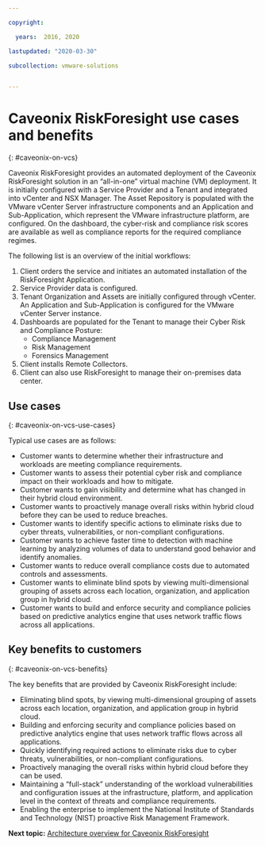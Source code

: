 ```yaml
---

copyright:

  years:  2016, 2020

lastupdated: "2020-03-30"

subcollection: vmware-solutions


---
```


# Caveonix RiskForesight use cases and benefits
{: #caveonix-on-vcs}

Caveonix RiskForesight provides an automated deployment of the Caveonix RiskForesight solution in an “all-in-one” virtual machine (VM) deployment. It is initially configured with a Service Provider and a Tenant and integrated into vCenter and NSX Manager. The Asset Repository is populated with the VMware vCenter Server infrastructure components and an Application and Sub-Application, which represent the VMware infrastructure platform, are configured. On the dashboard, the cyber-risk and compliance risk scores are available as well as compliance reports for the required compliance regimes.

The following list is an overview of the initial workflows:
1. Client orders the service and initiates an automated installation of the RiskForesight Application.
2. Service Provider data is configured.
3. Tenant Organization and Assets are initially configured through vCenter. An Application and Sub-Application is configured for the VMware vCenter Server instance.
4. Dashboards are populated for the Tenant to manage their Cyber Risk and Compliance Posture:
    - Compliance Management
    - Risk Management
    - Forensics Management
5. Client installs Remote Collectors.
6. Client can also use RiskForesight to manage their on-premises data center.

## Use cases
{: #caveonix-on-vcs-use-cases}

Typical use cases are as follows:
- Customer wants to determine whether their infrastructure and workloads are meeting compliance requirements.
- Customer wants to assess their potential cyber risk and compliance impact on their workloads and how to mitigate.
- Customer wants to gain visibility and determine what has changed in their hybrid cloud environment.
- Customer wants to proactively manage overall risks within hybrid cloud before they can be used to reduce breaches.
- Customer wants to identify specific actions to eliminate risks due to cyber threats, vulnerabilities, or non-compliant configurations.
- Customer wants to achieve faster time to detection with machine learning by analyzing volumes of data to understand good behavior and identify anomalies.
- Customer wants to reduce overall compliance costs due to automated controls and assessments.
- Customer wants to eliminate blind spots by viewing multi-dimensional grouping of assets across each location, organization, and application group in hybrid cloud.
-	Customer wants to build and enforce security and compliance policies based on predictive analytics engine that uses network traffic flows across all applications.

## Key benefits to customers
{: #caveonix-on-vcs-benefits}

The key benefits that are provided by Caveonix RiskForesight include:
- Eliminating blind spots, by viewing multi-dimensional grouping of assets across each location, organization, and application group in hybrid cloud.
- Building and enforcing security and compliance policies based on predictive analytics engine that uses network traffic flows across all applications.
- Quickly identifying required actions to eliminate risks due to cyber threats, vulnerabilities, or non-compliant configurations.
- Proactively managing the overall risks within hybrid cloud before they can be used.
- Maintaining a “full-stack” understanding of the workload vulnerabilities and configuration issues at the infrastructure, platform, and application level in the context of threats and compliance requirements.
- Enabling the enterprise to implement the National Institute of Standards and Technology (NIST) proactive Risk Management Framework.

**Next topic:** [Architecture overview for Caveonix RiskForesight](/docs/vmwaresolutions?topic=vmware-solutions-caveonix-arch)
